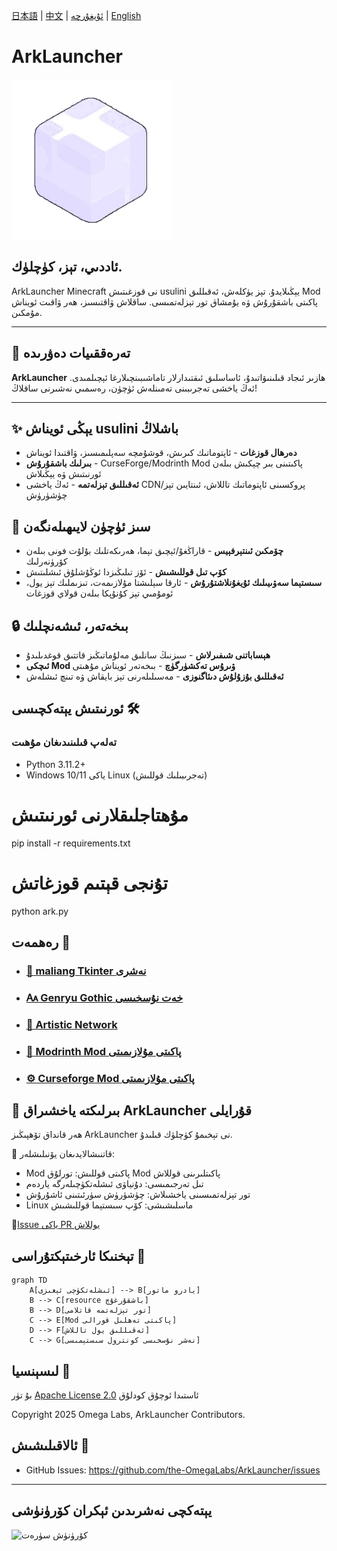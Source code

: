 [日本語](/docs/ja.md) | [中文](/docs/cn.md) | [ئۇيغۇرچە](/docs/ug.md) |  [English](/README.md)

# ArkLauncher
![ArkLauncher لوگوسى](../src/icon/main.png)
<br>
<h2>ئاددىي، تېز، كۈچلۈك.</h2>

ArkLauncher Minecraft نى قوزغىتىش usulini يېڭىلايدۇ. تېز يۈكلەش، ئەقىللىق Mod پاكىتى باشقۇرۇش ۋە يۇمشاق تور تېزلەتمىسى. ساقلاش ۋاقتىسىز، ھەر ۋاقىت ئويناش مۇمكىن.

---
## 🚧 تەرەققىيات دەۋرىدە
**ArkLauncher** ھازىر ئىجاد قىلىنىۋاتىدۇ، ئاساسلىق ئىقتىدارلار تاماشىبىنچىلارغا ئېچىلمىدى. ئەڭ ياخشى تەجرىبىنى تەمىنلەش ئۈچۈن، رەسمىي نەشىرنى ساقلاڭ!

---

## ✨ يېڭى ئويناش usulini باشلاڭ 
- **دەرھال قوزغات** - ئاپتوماتىك كىرىش، قوشۇمچە سەپلىمىسىز، ۋاقتىدا ئويناش
- **بىرلىك باشقۇرۇش** - CurseForge/Modrinth Mod پاكىتىنى بىر چېكىش بىلەن ئورنىتىش ۋە يېڭىلاش
- **ئەقىللىق تېزلەتمە** - ئەڭ ياخشى CDN/پروكسىنى ئاپتوماتىك تاللاش، ئىنتايىن تېز چۈشۈرۈش

## 💖 سىز ئۈچۈن لايىھىلەنگەن 
- **چۆمكىن ئىنتېرفېيس** - قاراڭغۇ/ئېچىق تېما، ھەرىكەتلىك بۇلۇت فونى بىلەن كۆرۈنەرلىك
- **كۆپ تىل قوللىشىش** - ئۆز تىلىڭىزدا ئوڭۇشلۇق ئىشلىتىش
- **سىستېما سەۋىيىلىك ئۇيغۇنلاشتۇرۇش** - ئارقا سېلىشتا مۇلازىمەت، تىزىملىك تېز يول، ئومۇمىي تېز كۇنۇپكا بىلەن قولاي قوزغات

## 🔒 بىخەتەر، ئىشەنچلىك 
- **ھېساباتنى شىفىرلاش** - سىزنىڭ سانلىق مەلۇماتىڭىز قاتتىق قوغدىلىدۇ
- **ئىچكى Mod ۋىرۇس تەكشۈرگۈچ** - بىخەتەر ئويناش مۇھىتى
- **ئەقىللىق بۇزۇلۇش دىئاگنوزى** - مەسىلىلەرنى تېز بايقاش ۋە تىنچ ئىشلەش

## ئورنىتىش يېتەكچىسى 🛠️
### تەلەپ قىلىنىدىغان مۇھىت
- Python 3.11.2+
- Windows 10/11 ياكى Linux (تەجرىبىلىك قوللىش)

# مۇھتاجلىقلارنى ئورنىتىش
pip install -r requirements.txt

# تۇنجى قېتىم قوزغاتش
python ark.py


## رەھمەت 🧡
- ### [🎨 maliang Tkinter نەشرى](https://github.com/Xiaokang2022/maliang)
- ### [🗛 Genryu Gothic خەت نۇسخىسى](https://github.com/the-OmegaLabs/Genryu-Gothic-PCJK)
- ### [🧊 Artistic Network](https://playat.cn/)
- ### [🔧 Modrinth Mod پاكىتى مۇلازىمىتى](https://modrinth.com)
- ### [⚙️ Curseforge Mod پاكىتى مۇلازىمىتى](https://curseforge.com)

## 🤝 بىرلىكتە ياخشىراق ArkLauncher قۇرايلى
ھەر قانداق تۆھپىڭىز ArkLauncher نى تېخىمۇ كۈچلۈك قىلىدۇ.

📌 قاتنىشالايدىغان يۆنىلىشلەر:
- Mod پاكىتى قوللىش: تورلۇق Mod پاكىتلىرىنى قوللاش
- تىل تەرجىمىسى: دۇنياۋى ئىشلەتكۈچىلەرگە ياردەم
- تور تېزلەتمىسىنى ياخشىلاش: چۈشۈرۈش سۈرئىتىنى ئاشۇرۇش
- Linux ماسلىشىشى: كۆپ سىستېما قوللىشىش

🔗[Issue ياكى PR يوللاش](https://github.com/the-OmegaLabs/ArkLauncher/issues)

## تېخنىكا ئارخىتېكتۇراسى 🧠
```mermaid
graph TD
    A[ئىشلەتكۈچى ئېغىزى] --> B[يادرو ماتور]
    B --> C[resource باشقۇرغۇچ]
    B --> D[تور تېزلەتمە قاتلامى]
    C --> E[Mod پاكىتى تەھلىل قورالى]
    D --> F[ئەقىللىق يول تاللاش]
    C --> G[نەشر نۇسخىسى كونترول سىستېمىسى]
```

## لىسېنسیا 📜
بۇ تۈر [Apache License 2.0](https://www.apache.org/licenses/LICENSE-2.0.html) ئاستىدا ئوچۇق كودلۇق

Copyright 2025 Omega Labs, ArkLauncher Contributors.

## ئالاقىلىشىش 📮
- GitHub Issues: https://github.com/the-OmegaLabs/ArkLauncher/issues

---
## يېتەكچى نەشرىدىن ئېكران كۆرۈنۈشى
![كۆرۈنۈش سۈرەت](preview/preview-cn-dark.png../)
